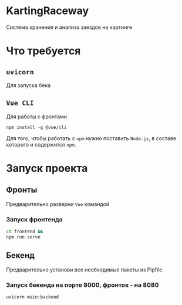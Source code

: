 # KartingRaceway
Система хранения и анализа заездов на картинге

# Что требуется
## `uvicorn`
Для запуска бека

## `Vue CLI`
Для работы с фронтами

`npm install -g @vue/cli`

Для того, чтобы работать с `npm` нужно поставить `Node.js`, в составе которого и содержится `npm`.

# Запуск проекта
## Фронты
Предварительно разверни `Vue` командой 
### Запуск фронтенда
```sh
cd frontend &&
npm run serve
```

## Бекенд
Предварительно установи все необходимые пакеты из Pipfile
### Запуск бекенда на порте 8000, фронтов - на 8080
```sh
uvicorn main:backend
```
